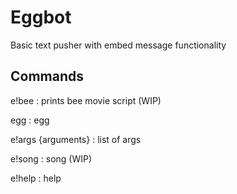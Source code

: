 # Eggbot
Basic text pusher with embed message functionality

## Commands

e!bee : prints bee movie script (WIP)

egg : egg

e!args {arguments} : list of args

e!song : song (WIP)

e!help : help
